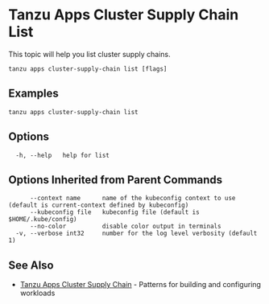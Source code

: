 # Tanzu Apps Cluster Supply Chain List

This topic will help you list cluster supply chains.

```
tanzu apps cluster-supply-chain list [flags]
```

## Examples

```
tanzu apps cluster-supply-chain list
```

## Options

```
  -h, --help   help for list
```

## Options Inherited from Parent Commands

```
      --context name      name of the kubeconfig context to use (default is current-context defined by kubeconfig)
      --kubeconfig file   kubeconfig file (default is $HOME/.kube/config)
      --no-color          disable color output in terminals
  -v, --verbose int32     number for the log level verbosity (default 1)
```

## See Also

- [Tanzu Apps Cluster Supply Chain](tanzu_apps_cluster-supply-chain.md)	- Patterns for building and configuring workloads

